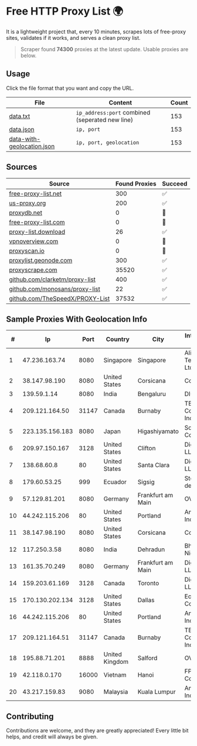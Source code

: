 
# Free HTTP Proxy List 🌍

It is a lightweight project that, every 10 minutes, scrapes lots of free-proxy sites, validates if it works, and serves a clean proxy list.


> Scraper found **74300** proxies at the latest update. Usable proxies are below.

## Usage

Click the file format that you want and copy the URL.


|File|Content|Count|
|----|-------|-----|
|[data.txt](https://raw.githubusercontent.com/themiralay/Proxy-List-World/master/data.txt)|`ip_address:port` combined (seperated new line)|153|
|[data.json](https://raw.githubusercontent.com/themiralay/Proxy-List-World/master/data.json)|`ip, port`|153|
|[data-with-geolocation.json](https://raw.githubusercontent.com/themiralay/Proxy-List-World/master/data-with-geolocation.json)|`ip, port, geolocation`|153|

## Sources

|Source|Found Proxies|Succeed|
|------|-------------|-------|
|[free-proxy-list.net](https://free-proxy-list.net)|300|✅|
|[us-proxy.org](https://www.us-proxy.org)|200|✅|
|[proxydb.net](http://proxydb.net)|0|🚫|
|[free-proxy-list.com](https://free-proxy-list.com/?page=&port=&type%5B%5D=http&type%5B%5D=https&up_time=0&search=Search)|0|🚫|
|[proxy-list.download](https://www.proxy-list.download/HTTP)|26|✅|
|[vpnoverview.com](https://vpnoverview.com/privacy/anonymous-browsing/free-proxy-servers)|0|🚫|
|[proxyscan.io](https://www.proxyscan.io)|0|🚫|
|[proxylist.geonode.com](https://proxylist.geonode.com/api/proxy-list?limit=300&page=1&sort_by=lastChecked&sort_type=desc&protocols=http,https)|300|✅|
|[proxyscrape.com](https://api.proxyscrape.com/v2/?request=displayproxies&protocol=http&timeout=10000&country=all&ssl=all&anonymity=all)|35520|✅|
|[github.com/clarketm/proxy-list](https://raw.githubusercontent.com/clarketm/proxy-list/master/proxy-list-raw.txt)|400|✅|
|[github.com/monosans/proxy-list](https://raw.githubusercontent.com/monosans/proxy-list/main/proxies/http.txt)|22|✅|
|[github.com/TheSpeedX/PROXY-List](https://raw.githubusercontent.com/TheSpeedX/PROXY-List/master/http.txt)|37532|✅|


## Sample Proxies With Geolocation Info

|#|Ip|Port|Country|City|Internet Service Provider|
|-|--|----|-------|----|-------------------------|
|1|47.236.163.74|8080|Singapore|Singapore|Alibaba (US) Technology Co., Ltd.|
|2|38.147.98.190|8080|United States|Corsicana|Corsicana ISD|
|3|139.59.1.14|8080|India|Bengaluru|DIGITALOCEAN|
|4|209.121.164.50|31147|Canada|Burnaby|TELUS Communications Inc.|
|5|223.135.156.183|8080|Japan|Higashiyamato|So-net Corporation|
|6|209.97.150.167|3128|United States|Clifton|DigitalOcean, LLC|
|7|138.68.60.8|80|United States|Santa Clara|DigitalOcean, LLC|
|8|179.60.53.25|999|Ecuador|Sigsig|Stealth Telecom del Ecuador|
|9|57.129.81.201|8080|Germany|Frankfurt am Main|OVH SAS|
|10|44.242.115.206|80|United States|Portland|Amazon.com, Inc.|
|11|38.147.98.190|8080|United States|Corsicana|Corsicana ISD|
|12|117.250.3.58|8080|India|Dehradun|Bharat Sanchar Nigam Ltd|
|13|161.35.70.249|8080|Germany|Frankfurt am Main|DigitalOcean, LLC|
|14|159.203.61.169|3128|Canada|Toronto|DigitalOcean, LLC|
|15|170.130.202.134|3128|United States|Dallas|Eonix Corporation|
|16|44.242.115.206|80|United States|Portland|Amazon.com, Inc.|
|17|209.121.164.51|31147|Canada|Burnaby|TELUS Communications Inc.|
|18|195.88.71.201|8888|United Kingdom|Salford|OVH SAS|
|19|42.118.0.170|16000|Vietnam|Hanoi|FPT Telecom Company|
|20|43.217.159.83|9080|Malaysia|Kuala Lumpur|Amazon.com, Inc.|



## Contributing

Contributions are welcome, and they are greatly appreciated! Every
little bit helps, and credit will always be given.

